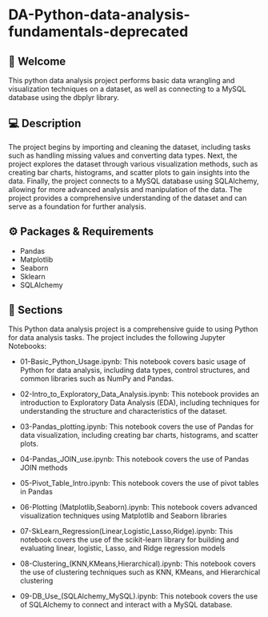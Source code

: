 # DA-Python-data-analysis-fundamentals-deprecated

## :wave: Welcome

This python data analysis project performs basic data wrangling and visualization techniques on a dataset, as well as connecting to a MySQL database using the dbplyr library. 
## 💻 Description

The project begins by importing and cleaning the dataset, including tasks such as handling missing values and converting data types. Next, the project explores the dataset through various visualization methods, such as creating bar charts, histograms, and scatter plots to gain insights into the data. Finally, the project connects to a MySQL database using SQLAlchemy, allowing for more advanced analysis and manipulation of the data. The project provides a comprehensive understanding of the dataset and can serve as a foundation for further analysis.

## :gear: Packages & Requirements

- Pandas
- Matplotlib
- Seaborn
- Sklearn
- SQLAlchemy

## :bookmark_tabs: Sections

This Python data analysis project is a comprehensive guide to using Python for data analysis tasks. The project includes the following Jupyter Notebooks:

- 01-Basic_Python_Usage.ipynb: This notebook covers basic usage of Python for data analysis, including data types, control structures, and common libraries such as NumPy and Pandas.

- 02-Intro_to_Exploratory_Data_Analysis.ipynb: This notebook provides an introduction to Exploratory Data Analysis (EDA), including techniques for understanding the structure and characteristics of the dataset.

- 03-Pandas_plotting.ipynb: This notebook covers the use of Pandas for data visualization, including creating bar charts, histograms, and scatter plots.

- 04-Pandas_JOIN_use.ipynb: This notebook covers the use of Pandas JOIN methods

- 05-Pivot_Table_Intro.ipynb: This notebook covers the use of pivot tables in Pandas

- 06-Plotting (Matplotlib,Seaborn).ipynb: This notebook covers advanced visualization techniques using Matplotlib and Seaborn libraries

- 07-SkLearn_Regression(Linear,Logistic,Lasso,Ridge).ipynb: This notebook covers the use of the scikit-learn library for building and evaluating linear, logistic, Lasso, and Ridge regression models

- 08-Clustering_(KNN,KMeans,Hierarchical).ipynb: This notebook covers the use of clustering techniques such as KNN, KMeans, and Hierarchical clustering

- 09-DB_Use_(SQLAlchemy_MySQL).ipynb: This notebook covers the use of SQLAlchemy to connect and interact with a MySQL database.
